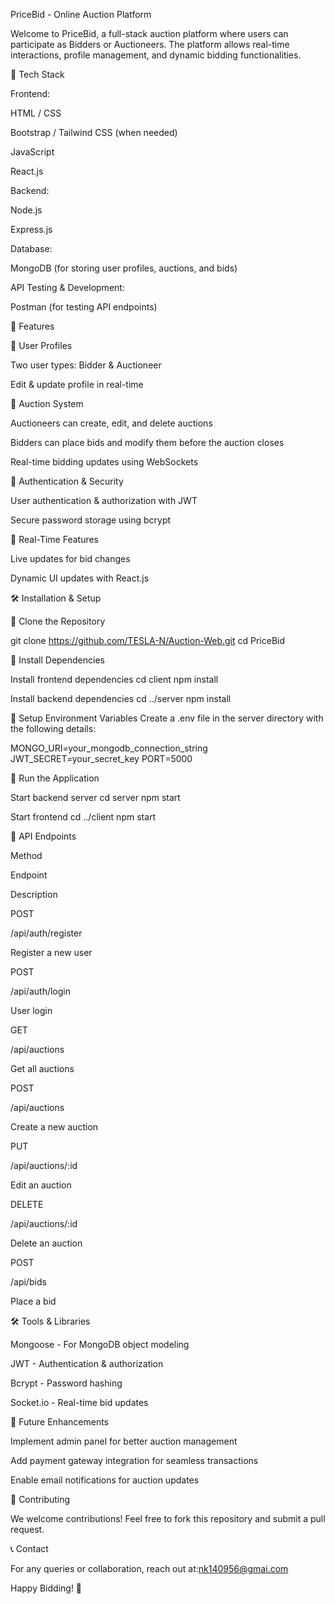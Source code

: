 PriceBid - Online Auction Platform

Welcome to PriceBid, a full-stack auction platform where users can participate as Bidders or Auctioneers. The platform allows real-time interactions, profile management, and dynamic bidding functionalities.

🚀 Tech Stack

Frontend:

HTML / CSS

Bootstrap / Tailwind CSS (when needed)

JavaScript

React.js

Backend:

Node.js

Express.js

Database:

MongoDB (for storing user profiles, auctions, and bids)

API Testing & Development:

Postman (for testing API endpoints)

🎯 Features

👥 User Profiles

Two user types: Bidder & Auctioneer

Edit & update profile in real-time

📢 Auction System

Auctioneers can create, edit, and delete auctions

Bidders can place bids and modify them before the auction closes

Real-time bidding updates using WebSockets

🔐 Authentication & Security

User authentication & authorization with JWT

Secure password storage using bcrypt

📡 Real-Time Features

Live updates for bid changes

Dynamic UI updates with React.js

🛠 Installation & Setup

⿡ Clone the Repository

git clone https://github.com/TESLA-N/Auction-Web.git cd PriceBid

⿢ Install Dependencies

Install frontend dependencies
cd client npm install

Install backend dependencies
cd ../server npm install

⿣ Setup Environment Variables Create a .env file in the server directory with the following details:

MONGO_URI=your_mongodb_connection_string JWT_SECRET=your_secret_key PORT=5000

⿤ Run the Application

Start backend server
cd server npm start

Start frontend
cd ../client npm start

🔗 API Endpoints

Method

Endpoint

Description

POST

/api/auth/register

Register a new user

POST

/api/auth/login

User login

GET

/api/auctions

Get all auctions

POST

/api/auctions

Create a new auction

PUT

/api/auctions/:id

Edit an auction

DELETE

/api/auctions/:id

Delete an auction

POST

/api/bids

Place a bid

🛠 Tools & Libraries

Mongoose - For MongoDB object modeling

JWT - Authentication & authorization

Bcrypt - Password hashing

Socket.io - Real-time bid updates

📌 Future Enhancements

Implement admin panel for better auction management

Add payment gateway integration for seamless transactions

Enable email notifications for auction updates

🤝 Contributing

We welcome contributions! Feel free to fork this repository and submit a pull request.

📞 Contact

For any queries or collaboration, reach out at:nk140956@gmai.com

Happy Bidding! 🎉
